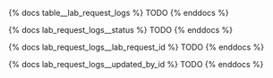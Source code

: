 {% docs table__lab_request_logs %}
TODO
{% enddocs %}

{% docs lab_request_logs__status %}
TODO
{% enddocs %}

{% docs lab_request_logs__lab_request_id %}
TODO
{% enddocs %}

{% docs lab_request_logs__updated_by_id %}
TODO
{% enddocs %}
